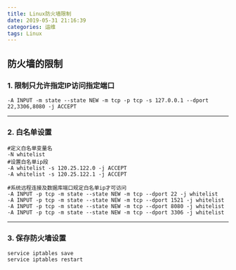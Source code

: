 ```yaml
---
title: Linux防火墙限制
date: 2019-05-31 21:16:39
categories: 运维
tags: Linux
---
```

## 防火墙的限制
### 1. 限制只允许指定IP访问指定端口
```
-A INPUT -m state --state NEW -m tcp -p tcp -s 127.0.0.1 --dport 22,3306,8080 -j ACCEPT
```

<!-- more -->

---

### 2. 白名单设置
```
#定义白名单变量名
-N whitelist
#设置白名单ip段
-A whitelist -s 120.25.122.0 -j ACCEPT
-A whitelist -s 120.25.122.1 -j ACCEPT

#系统远程连接及数据库端口规定白名单ip才可访问
-A INPUT -p tcp -m state --state NEW -m tcp --dport 22 -j whitelist
-A INPUT -p tcp -m state --state NEW -m tcp --dport 1521 -j whitelist
-A INPUT -p tcp -m state --state NEW -m tcp --dport 8080 -j whitelist
-A INPUT -p tcp -m state --state NEW -m tcp --dport 3306 -j whitelist
```

---

### 3. 保存防火墙设置
```
service iptables save
service iptables restart
```